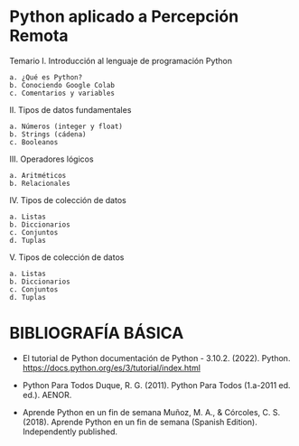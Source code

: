 # Python aplicado a Percepción Remota

  Temario
  I. Introducción al lenguaje de programación Python
  
    a. ¿Qué es Python?
    b. Conociendo Google Colab
    c. Comentarios y variables

II. Tipos de datos fundamentales

    a. Números (integer y float)
    b. Strings (cádena)
    c. Booleanos

III. Operadores lógicos

    a. Aritméticos
    b. Relacionales

IV. Tipos de colección de datos

    a. Listas
    b. Diccionarios
    c. Conjuntos
    d. Tuplas

V. Tipos de colección de datos

    a. Listas
    b. Diccionarios
    c. Conjuntos
    d. Tuplas

# BIBLIOGRAFÍA BÁSICA
- El tutorial de Python documentación de Python - 3.10.2. (2022). Python. https://docs.python.org/es/3/tutorial/index.html

- Python Para Todos Duque, R. G. (2011). Python Para Todos (1.a-2011 ed. ed.). AENOR.

- Aprende Python en un fin de semana Muñoz, M. A., & Córcoles, C. S. (2018). Aprende Python en un fin de semana (Spanish Edition). Independently published.


